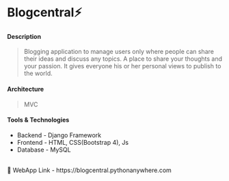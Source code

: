 # Blogcentral⚡

#### Description

> Blogging application to manage users only where people can share their ideas and discuss any topics. A place to share your thoughts and your passion. It gives everyone his or her personal views to publish to the world.

#### Architecture
> MVC

#### Tools & Technologies
- Backend - Django Framework
- Frontend - HTML, CSS(Bootstrap 4), Js
- Database - MySQL

<br/>
🔗 WebApp Link - https://blogcentral.pythonanywhere.com
